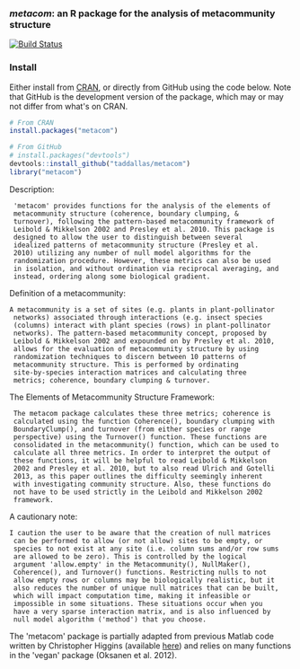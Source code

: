 ### *metacom*: an R package for the analysis of metacommunity structure

[![Build Status](https://travis-ci.org/taddallas/metacom.png?branch=master)](https://travis-ci.org/taddallas/metacom)


### Install
Either install from [CRAN]( http://cran.r-project.org/package=metacom), or directly from GitHub using the code below. Note that GitHub is the development version of the package, which may or may not differ from what's on CRAN. 


```r
# From CRAN
install.packages("metacom")
```

```r
# From GitHub
# install.packages("devtools")
devtools::install_github("taddallas/metacom")
library("metacom")
```

Description:

     'metacom' provides functions for the analysis of the elements of
     metacommunity structure (coherence, boundary clumping, &
     turnover), following the pattern-based metacommunity framework of
     Leibold & Mikkelson 2002 and Presley et al. 2010. This package is
     designed to allow the user to distinguish between several
     idealized patterns of metacommunity structure (Presley et al.
     2010) utilizing any number of null model algorithms for the
     randomization procedure. However, these metrics can also be used
     in isolation, and without ordination via reciprocal averaging, and
     instead, ordering along some biological gradient.

Definition of a metacommunity:

    A metacommunity is a set of sites (e.g. plants in plant-pollinator
     networks) associated through interactions (e.g. insect species
     (columns) interact with plant species (rows) in plant-pollinator
     networks). The pattern-based metacommunity concept, proposed by
     Leibold & Mikkelson 2002 and expounded on by Presley et al. 2010,
     allows for the evaluation of metacommunity structure by using
     randomization techniques to discern between 10 patterns of
     metacommunity structure. This is performed by ordinating
     site-by-species interaction matrices and calculating three
     metrics; coherence, boundary clumping & turnover.
     
The Elements of Metacommunity Structure Framework:

     The metacom package calculates these three metrics; coherence is
     calculated using the function Coherence(), boundary clumping with
     BoundaryClump(), and turnover (from either species or range
     perspective) using the Turnover() function. These functions are
     consolidated in the metacommunity() function, which can be used to
     calculate all three metrics. In order to interpret the output of
     these functions, it will be helpful to read Leibold & Mikkelson
     2002 and Presley et al. 2010, but to also read Ulrich and Gotelli
     2013, as this paper outlines the difficulty seemingly inherent
     with investigating community structure. Also, these functions do
     not have to be used strictly in the Leibold and Mikkelson 2002
     framework.

A cautionary note: 
    
    I caution the user to be aware that the creation of null matrices
     can be performed to allow (or not allow) sites to be empty, or
     species to not exist at any site (i.e. column sums and/or row sums
     are allowed to be zero). This is controlled by the logical
     argument 'allow.empty' in the Metacommunity(), NullMaker(),
     Coherence(), and Turnover() functions. Restricting nulls to not
     allow empty rows or columns may be biologically realistic, but it
     also reduces the number of unique null matrices that can be built,
     which will impact computation time, making it infeasible or
     impossible in some situations. These situations occur when you
     have a very sparse interaction matrix, and is also influenced by
     null model algorithm ('method') that you choose.
  
  
The 'metacom' package is partially adapted from previous Matlab
code written by Christopher Higgins (available [here](http://faculty.tarleton.edu/higgins/metacommunity-structure.html)) and relies on many functions in the 'vegan' package (Oksanen et al. 2012). 

